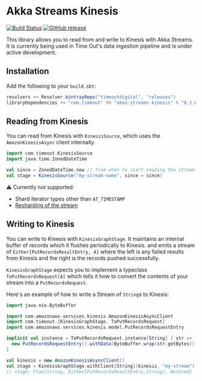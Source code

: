 # Akka Streams Kinesis

[![Build Status](https://travis-ci.org/timeoutdigital/akka-streams-kinesis.svg?branch=master)](https://travis-ci.org/timeoutdigital/akka-streams-kinesis)
[![GitHub release](https://img.shields.io/github/tag/timeoutdigital/akka-streams-kinesis.svg)](https://github.com/timeoutdigital/akka-streams-kinesis/releases)

This library allows you to read from and write to Kinesis with Akka Streams. It is currently 
being used in Time Out's data ingestion pipeline and is under active development.

## Installation

Add the following to your `build.sbt`:

```scala
resolvers += Resolver.bintrayRepo("timeoutdigital", "releases")
libraryDependencies += "com.timeout" %% "akka-streams-kinesis" % "0.1.6"
```

## Reading from Kinesis

You can read from Kinesis with `KinesisSource`, which uses the `AmazonKinesisAsync` client internally. 

```scala
import com.timeout.KinesisSource
import java.time.ZonedDateTime

val since = ZonedDateTime.now // from when to start reading the stream
val stage = KinesisSource("my-stream-name", since = since)
```

⚠️ Currently not supported:

 - Shard iterator types other than `AT_TIMESTAMP`
 - [Resharding of the stream](http://docs.aws.amazon.com/streams/latest/dev/kinesis-using-sdk-java-resharding.html)
 
## Writing to Kinesis

You can write to Kinesis with `KinesisGraphStage`. It maintains an internal buffer of records which it flushes periodically to Kinesis. and emits a stream of  `Either[PutRecordsResultEntry, A]` where the left is any failed results from Kinesis and the right is the records pushed successfully.

`KinesisGraphStage` expects you to implement a typeclass `ToPutRecordsRequest[A]` which tells it how to convert the contents of your stream into a `PutRecordsRequest`.

Here's an example of how to write a Stream of `String`s to Kinesis:

```scala
import java.nio.ByteBuffer

import com.amazonaws.services.kinesis.AmazonKinesisAsyncClient
import com.timeout.{KinesisGraphStage, ToPutRecordsRequest}
import com.amazonaws.services.kinesis.model.PutRecordsRequestEntry

implicit val instance = ToPutRecordsRequest.instance[String] { str =>
  new PutRecordsRequestEntry().withData(ByteBuffer.wrap(str.getBytes))
}

val kinesis = new AmazonKinesisAsyncClient()
val stage = KinesisGraphStage.withClient[String](kinesis, "my-stream")
// stage: Flow[String, Either[PutRecordsResultEntry,String], NotUsed]
```
